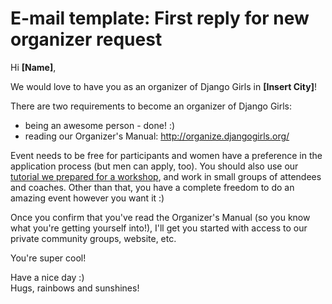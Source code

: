 # E-mail template: First reply for new organizer request

Hi **[Name]**,

We would love to have you as an organizer of Django Girls in **[Insert City]**!

There are two requirements to become an organizer of Django Girls:
- being an awesome person - done! :) 
- reading our Organizer's Manual: http://organize.djangogirls.org/

Event needs to be free for participants and women have a preference in the application process (but men can apply, too). You should also use our [tutorial we prepared for a workshop](http://tutorial.djangogirls.org/), and work in small groups of attendees and coaches. Other than that, you have a complete freedom to do an amazing event however you want it :) 

Once you confirm that you've read the Organizer's Manual (so you know what you're getting yourself into!), I'll get you started with access to our private community groups, website, etc.

You're super cool!

Have a nice day :)  
Hugs, rainbows and sunshines!